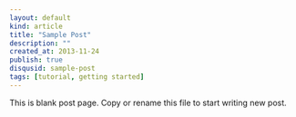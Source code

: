 ```yaml
--- 
layout: default
kind: article
title: "Sample Post"
description: ""
created_at: 2013-11-24
publish: true
disqusid: sample-post
tags: [tutorial, getting started]
---
```


This is blank post page. Copy or rename this file to start writing new post.

<!-- cut -->

